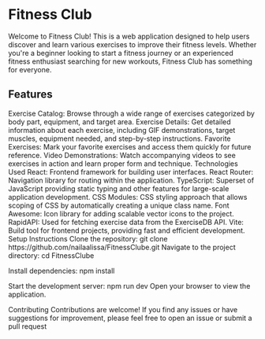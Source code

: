 <h1>Fitness Club</h1>
<p>Welcome to Fitness Club! This is a web application designed to help users discover and learn various exercises to improve their fitness levels. Whether you're a beginner looking to start a fitness journey or an experienced fitness enthusiast searching for new workouts, Fitness Club has something for everyone.</p>

<h2>Features</h2>
Exercise Catalog: Browse through a wide range of exercises categorized by body part, equipment, and target area.
Exercise Details: Get detailed information about each exercise, including GIF demonstrations, target muscles, equipment needed, and step-by-step instructions.
Favorite Exercises: Mark your favorite exercises and access them quickly for future reference.
Video Demonstrations: Watch accompanying videos to see exercises in action and learn proper form and technique.
Technologies Used
React: Frontend framework for building user interfaces.
React Router: Navigation library for routing within the application.
TypeScript: Superset of JavaScript providing static typing and other features for large-scale application development.
CSS Modules: CSS styling approach that allows scoping of CSS by automatically creating a unique class name.
Font Awesome: Icon library for adding scalable vector icons to the project.
RapidAPI: Used for fetching exercise data from the ExerciseDB API.
Vite: Build tool for frontend projects, providing fast and efficient development.
Setup Instructions
Clone the repository:
git clone https://github.com/nailaalissa/FitnessClube.git
Navigate to the project directory:
cd FitnessClube

Install dependencies:
npm install

Start the development server:
npm run dev
Open your browser to view the application.

Contributing
Contributions are welcome! If you find any issues or have suggestions for improvement, please feel free to open an issue or submit a pull request
